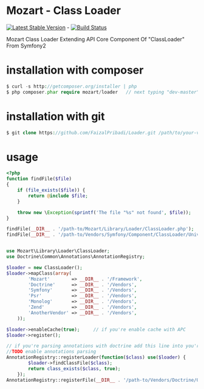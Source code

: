 # Mozart - Class Loader
[![Latest Stable Version](https://poser.pugx.org/mozart/loader/v/stable.png)](https://packagist.org/packages/mozart/loader) - [![Build Status](https://travis-ci.org/FaizalPribadi/Loader.png?branch=master)](https://travis-ci.org/FaizalPribadi/Loader)

Mozart Class Loader Extending API Core Component Of "ClassLoader" From Symfony2

installation with composer
==========================
```php
$ curl -s http://getcomposer.org/installer | php
$ php composer.phar require mozart/loader	// next typing "dev-master"
```

installation with git
=====================
```php
$ git clone https://github.com/FaizalPribadi/Loader.git /path/to/your-vendor/Loader
```

usage
=====
```php
<?php
function findFile($file)
{
    if (file_exists($file)) {
        return @include $file;
    }

    throw new \Exception(sprintf('The file "%s" not found', $file));
}

findFile(__DIR__ . '/path-to/Mozart/Library/Loader/ClassLoader.php');
findFile(__DIR__ . '/path-to/Vendors/Symfony/Component/ClassLoader/UniversalClassLoader.php');


use Mozart\Library\Loader\ClassLoader;
use Doctrine\Common\Annotations\AnnotationRegistry;

$loader = new ClassLoader();
$loader->mapClass(array(
        'Mozart'        => __DIR__ . '/Framework',
        'Doctrine'      => __DIR__ . '/Vendors',
        'Symfony'       => __DIR__ . '/Vendors',
        'Psr'           => __DIR__ . '/Vendors',
        'Monolog'       => __DIR__ . '/Vendors',
        'Zend'          => __DIR__ . '/Vendors',
        'AnotherVendor' => __DIR__ . '/Vendors',
    ));

$loader->enableCache(true);     // if you're enable cache with APC
$loader->register();

// if you're parsing annotations with doctrine add this line into you're autoload script
//TODO enable annotations parsing
AnnotationRegistry::registerLoader(function($class) use($loader) {
        $loader->findClassFile($class);
        return class_exists($class, true);
    });
AnnotationRegistry::registerFile(__DIR__ . '/path-to/Vendors/Doctrine/ORM/Mapping/Driver/DoctrineAnnotations.php');
```
